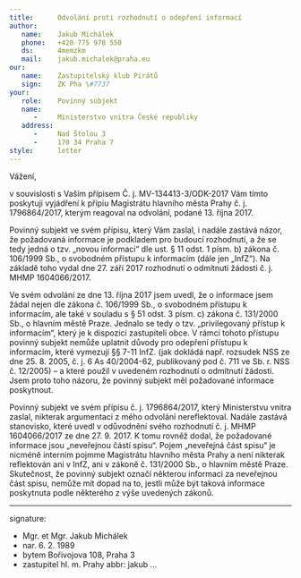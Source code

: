 ```yaml
---
title:      Odvolání proti rozhodnutí o odepření informací
author:
   name:    Jakub Michálek
   phone:   +420 775 978 550
   ds:      4memzkm
   mail:    jakub.michalek@praha.eu
our:
   name:    Zastupitelský klub Pirátů
   sign:    ZK Pha \#7737
your:
   role:    Povinný subjekt
   name:    
      -     Ministerstvo vnitra České republiky
   address:
      -     Nad Štolou 3
      -     170 34 Praha 7
style:      letter
---
```


Vážení,

v souvislosti s Vaším přípisem Č. j. MV-134413-3/ODK-2017 Vám tímto poskytuji vyjádření k přípiu Magistrátu hlavního města Prahy č. j. 1796864/2017, kterým reagoval na odvolání, podané 13. října 2017. 

Povinný subjekt ve svém přípisu, který Vám zaslal, i nadále zastává názor, že požadovaná informace je podkladem pro budoucí rozhodnutí, a že se tedy jedná o tzv. „novou informaci“ dle ust. § 11 odst. 1 písm. b) zákona č. 106/1999 Sb., o svobodném přístupu k informacím (dále jen „InfZ“). Na základě toho vydal dne 27. září 2017 rozhodnutí o odmítnutí žádosti č. j. MHMP 1604066/2017. 

Ve svém odvolání ze dne 13. října 2017 jsem uvedl, že o informace jsem žádal nejen dle zákona č. 106/1999 Sb., o svobodném přístupu k informacím, ale také v souladu s § 51 odst. 3 písm. c) zákona č. 131/2000 Sb., o hlavním městě Praze. Jednalo se tedy o tzv. „privilegovaný přístup k informacím“, který je k dispozici zastupiteli obce. V rámci tohoto přístupu povinný subjekt nemůže uplatnit důvody pro odepření přístupu k informacím, které vymezují §§ 7-11 InfZ. (jak dokládá např. rozsudek NSS ze dne 25. 8. 2005, č. j. 6 As 40/2004-62, publikovaný pod č. 711 ve Sb. r. NSS č. 12/2005) – a které použil v uvedeném rozhodnutí o odmítnutí žádosti. Jsem proto toho názoru, že povinný subjekt měl požadované informace poskytnout.

Povinný subjekt ve svém přípisu č. j. 1796864/2017, který Ministerstvu vnitra zaslal, nikterak argumentaci z mého odvolání nereflektoval. Nadále zastává stanovisko, které uvedl v odůvodnění svého rozhodnutí č. j. MHMP 1604066/2017 ze dne 27. 9. 2017. K tomu rovněž dodal, že požadované informace jsou „neveřejnou částí spisu“. Pojem „neveřejná část spisu“ je nicméně interním pojmme Magistrátu hlavního města Prahy a není nikterak reflektován ani v InfZ, ani v zákoně č. 131/2000 Sb., o hlavním městě Praze. Skutečnost, že povinný subjekt označí některou informaci za neveřejnou část spisu, nemůže mít dopad na to, jestli může být taková informace poskytnuta podle některého z výše uvedených zákonů. 

---
signature: 
  - Mgr. et Mgr. Jakub Michálek
  - nar. 6. 2. 1989
  - bytem Bořivojova 108, Praha 3
  - zastupitel hl. m. Prahy
abbr:       jakub
...
